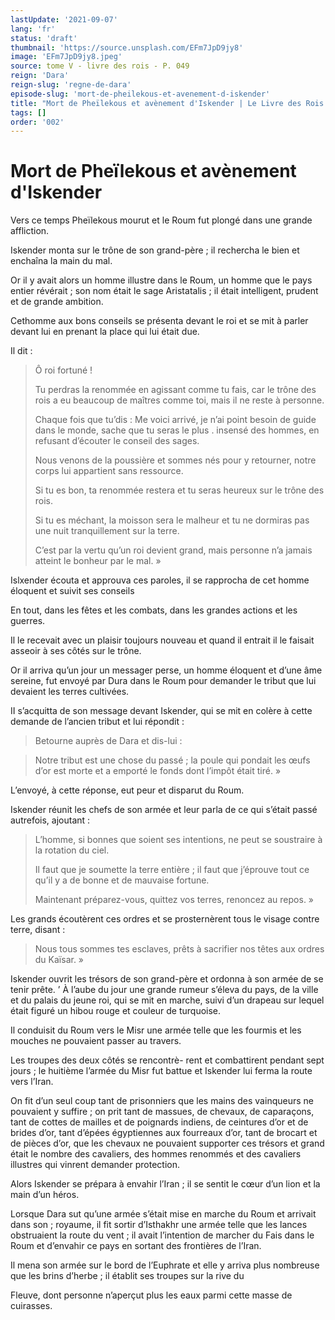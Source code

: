 ```yaml
---
lastUpdate: '2021-09-07'
lang: 'fr'
status: 'draft'
thumbnail: 'https://source.unsplash.com/EFm7JpD9jy8'
image: 'EFm7JpD9jy8.jpeg'
source: tome V - livre des rois - P. 049
reign: 'Dara'
reign-slug: 'regne-de-dara'
episode-slug: 'mort-de-pheilekous-et-avenement-d-iskender'
title: "Mort de Pheïlekous et avènement d'Iskender | Le Livre des Rois | Shâhnâmeh"
tags: []
order: '002'
---
```


<!-- LTeX: language=fr -->

# Mort de Pheïlekous et avènement d'Iskender

Vers ce temps Pheïlekous mourut et le Roum fut plongé dans une grande affliction.

Iskender monta sur le trône de son grand-père ; il rechercha le bien et enchaîna la main du mal.

Or il y avait alors un homme illustre dans le Roum, un homme que le pays entier révérait ; son nom était le sage Aristatalis ; il était intelligent, prudent et de grande ambition.

Cethomme aux bons conseils se présenta devant le roi et se mit à parler devant lui en prenant la place qui lui était due.

Il dit :

> Ô roi fortuné !
>
> Tu perdras la renommée en agissant comme tu fais, car le trône des rois a eu beaucoup de maîtres comme toi, mais il ne reste à personne.
>
> Chaque fois que tu’dis : Me voici arrivé, je n’ai point besoin de guide dans le monde, sache que tu seras le plus . insensé des hommes, en refusant d’écouter le conseil des sages.
>
> Nous venons de la poussière et sommes nés pour y retourner, notre corps lui appartient sans ressource.
>
> Si tu es bon, ta renommée restera et tu seras heureux sur le trône des rois.
>
> Si tu es méchant, la moisson sera le malheur et tu ne dormiras pas une nuit tranquillement sur la terre.
>
> C’est par la vertu qu’un roi devient grand, mais personne n’a jamais atteint le bonheur par le mal. »

Islxender écouta et approuva ces paroles, il se rapprocha de cet homme éloquent et suivit ses conseils

En tout, dans les fêtes et les combats, dans les grandes actions et les guerres.

Il le recevait avec un plaisir toujours nouveau et quand il entrait il le faisait asseoir à ses côtés sur le trône.

Or il arriva qu’un jour un messager perse, un homme éloquent et d’une âme sereine, fut envoyé par Dura dans le Roum pour demander le tribut que lui devaient les terres cultivées.

II s’acquitta de son message devant Iskender, qui se mit en colère à cette demande de l’ancien tribut et lui répondit :

> Betourne auprès de Dara et dis-lui :

> Notre tribut est une chose du passé ; la poule qui pondait les œufs d’or est morte et a emporté le fonds dont l’impôt était tiré. »

L’envoyé, à cette réponse, eut peur et disparut du Roum.

Iskender réunit les chefs de son armée et leur parla de ce qui s’était passé autrefois, ajoutant :

> L’homme, si bonnes que soient ses intentions, ne peut se soustraire à la rotation du ciel.
>
> Il faut que je soumette la terre entière ; il faut que j’éprouve tout ce qu’il y a de bonne et de mauvaise fortune.
>
> Maintenant préparez-vous, quittez vos terres, renoncez au repos. »

Les grands écoutèrent ces ordres et se prosternèrent tous le visage contre terre, disant :

> Nous tous sommes tes esclaves, prêts à sacrifier nos têtes aux ordres du Kaïsar. »

Iskender ouvrit les trésors de son grand-père et ordonna à son armée de se tenir prête. ’
À l’aube du jour une grande rumeur s’éleva du pays, de la ville et du palais du jeune roi, qui se mit en marche, suivi d’un drapeau sur lequel était figuré un hibou rouge et couleur de turquoise.

Il conduisit du Roum vers le Misr une armée telle que les fourmis et les mouches ne pouvaient passer au travers.

Les troupes des deux côtés se rencontrè-
rent et combattirent pendant sept jours ; le huitième l’armée du Misr fut battue et Iskender lui ferma la route vers l’Iran.

On fit d’un seul coup tant de prisonniers que les mains des vainqueurs ne pouvaient y suffire ; on prit tant de massues, de chevaux, de caparaçons, tant de cottes de mailles et de poignards indiens, de ceintures d’or et de brides d’or, tant d’épées égyptiennes aux fourreaux d’or, tant de brocart et de pièces d’or, que les chevaux ne pouvaient supporter ces trésors et grand était le nombre des cavaliers, des hommes renommés et des cavaliers illustres qui vinrent demander protection.

Alors Iskender se prépara à envahir l’Iran ; il se sentit le cœur d’un lion et la main d’un héros.

Lorsque Dara sut qu’une armée s’était mise en marche du Roum et arrivait dans son ; royaume, il fit sortir d’Isthakhr une armée telle que les lances obstruaient la route du vent ; il avait l’intention de marcher du Fais dans le Roum et d’envahir ce pays en sortant des frontières de l’Iran.

Il mena son armée sur le bord de l’Euphrate et elle y arriva plus nombreuse que les brins d’herbe ; il établit ses troupes sur la rive du

Fleuve, dont personne n’aperçut plus les eaux parmi cette masse de cuirasses.

